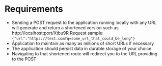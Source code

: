 # Requirements
- Sending a POST request to the application running locally with any URL will generate and return a shortened version such as http://localhost:port/Xtbu9R
Request sample:
`{"url":"https://test.com?q=some_url_that_could_be_long"}`
- Application to maintain as many as millions of short URLs if necessary
- The application should persist data in durable storage of your choice
- Navigating to that shortened route will redirect you to the URL providing to the POST
